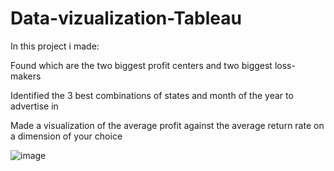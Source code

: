 # Data-vizualization-Tableau
In this project i made: 

Found which are the two biggest profit centers and two biggest loss-makers

Identified the 3 best combinations of states and month of the year to advertise in

Made a visualization of the average profit against the average return rate on a dimension of your choice

![image](https://github.com/user-attachments/assets/d220ef4a-23f3-4b10-affd-781532da3a50)

